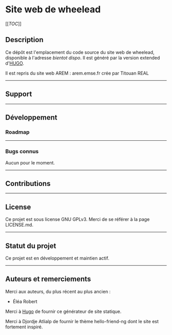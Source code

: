 

# **Site web de wheelead**

[[_TOC_]]

## **Description**

Ce dépôt est l'emplacement du code source du site web de wheelead, disponible à l'adresse *bientot dispo*. Il est généré par la version extended d'[HUGO](https://gohugo.io/).

Il est repris du site web AREM : arem.emse.fr crée par Titouan REAL 

***

## **Support**

***

## **Développement**

### **Roadmap**



***

### **Bugs connus**

Aucun pour le moment.

***

## **Contributions**



***

## **License**

Ce projet est sous license GNU GPLv3. Merci de se référer à la page LICENSE.md.

***

## **Statut du projet**

Ce projet est en développement et maintien actif.

***

## **Auteurs et remerciements**



Merci aux auteurs, du plus récent au plus ancien :
* Éléa Robert


Merci à [Hugo](https://gohugo.io/) de fournir ce générateur de site statique.

Merci à Djordje Atlialp de fournir le thème hello-friend-ng dont le site est fortement inspiré.
